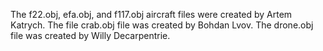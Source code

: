 The f22.obj, efa.obj, and f117.obj aircraft files were created by Artem Katrych.
The file crab.obj file was created by Bohdan Lvov.
The drone.obj file was created by Willy Decarpentrie.

